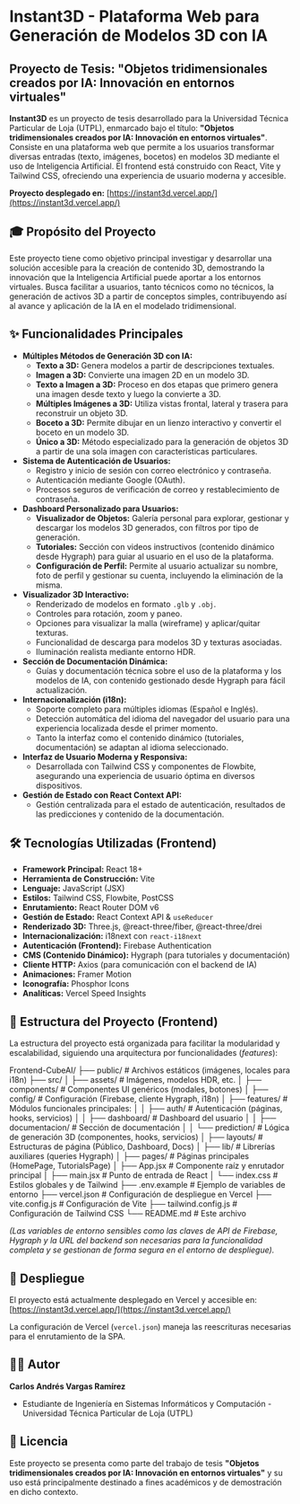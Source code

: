 # Instant3D - Plataforma Web para Generación de Modelos 3D con IA

## Proyecto de Tesis: "Objetos tridimensionales creados por IA: Innovación en entornos virtuales"

**Instant3D** es un proyecto de tesis desarrollado para la Universidad Técnica Particular de Loja (UTPL), enmarcado bajo el título: **"Objetos tridimensionales creados por IA: Innovación en entornos virtuales"**. Consiste en una plataforma web que permite a los usuarios transformar diversas entradas (texto, imágenes, bocetos) en modelos 3D mediante el uso de Inteligencia Artificial. El frontend está construido con React, Vite y Tailwind CSS, ofreciendo una experiencia de usuario moderna y accesible.

**Proyecto desplegado en:** [https://instant3d.vercel.app/](https://instant3d.vercel.app/)

## 🎓 Propósito del Proyecto

Este proyecto tiene como objetivo principal investigar y desarrollar una solución accesible para la creación de contenido 3D, demostrando la innovación que la Inteligencia Artificial puede aportar a los entornos virtuales. Busca facilitar a usuarios, tanto técnicos como no técnicos, la generación de activos 3D a partir de conceptos simples, contribuyendo así al avance y aplicación de la IA en el modelado tridimensional.

## ✨ Funcionalidades Principales

*   **Múltiples Métodos de Generación 3D con IA:**
    *   **Texto a 3D:** Genera modelos a partir de descripciones textuales.
    *   **Imagen a 3D:** Convierte una imagen 2D en un modelo 3D.
    *   **Texto a Imagen a 3D:** Proceso en dos etapas que primero genera una imagen desde texto y luego la convierte a 3D.
    *   **Múltiples Imágenes a 3D:** Utiliza vistas frontal, lateral y trasera para reconstruir un objeto 3D.
    *   **Boceto a 3D:** Permite dibujar en un lienzo interactivo y convertir el boceto en un modelo 3D.
    *   **Único a 3D:** Método especializado para la generación de objetos 3D a partir de una sola imagen con características particulares.
*   **Sistema de Autenticación de Usuarios:**
    *   Registro y inicio de sesión con correo electrónico y contraseña.
    *   Autenticación mediante Google (OAuth).
    *   Procesos seguros de verificación de correo y restablecimiento de contraseña.
*   **Dashboard Personalizado para Usuarios:**
    *   **Visualizador de Objetos:** Galería personal para explorar, gestionar y descargar los modelos 3D generados, con filtros por tipo de generación.
    *   **Tutoriales:** Sección con videos instructivos (contenido dinámico desde Hygraph) para guiar al usuario en el uso de la plataforma.
    *   **Configuración de Perfil:** Permite al usuario actualizar su nombre, foto de perfil y gestionar su cuenta, incluyendo la eliminación de la misma.
*   **Visualizador 3D Interactivo:**
    *   Renderizado de modelos en formato `.glb` y `.obj`.
    *   Controles para rotación, zoom y paneo.
    *   Opciones para visualizar la malla (wireframe) y aplicar/quitar texturas.
    *   Funcionalidad de descarga para modelos 3D y texturas asociadas.
    *   Iluminación realista mediante entorno HDR.
*   **Sección de Documentación Dinámica:**
    *   Guías y documentación técnica sobre el uso de la plataforma y los modelos de IA, con contenido gestionado desde Hygraph para fácil actualización.
*   **Internacionalización (i18n):**
    *   Soporte completo para múltiples idiomas (Español e Inglés).
    *   Detección automática del idioma del navegador del usuario para una experiencia localizada desde el primer momento.
    *   Tanto la interfaz como el contenido dinámico (tutoriales, documentación) se adaptan al idioma seleccionado.
*   **Interfaz de Usuario Moderna y Responsiva:**
    *   Desarrollada con Tailwind CSS y componentes de Flowbite, asegurando una experiencia de usuario óptima en diversos dispositivos.
*   **Gestión de Estado con React Context API:**
    *   Gestión centralizada para el estado de autenticación, resultados de las predicciones y contenido de la documentación.

## 🛠️ Tecnologías Utilizadas (Frontend)

*   **Framework Principal:** React 18+
*   **Herramienta de Construcción:** Vite
*   **Lenguaje:** JavaScript (JSX)
*   **Estilos:** Tailwind CSS, Flowbite, PostCSS
*   **Enrutamiento:** React Router DOM v6
*   **Gestión de Estado:** React Context API & `useReducer`
*   **Renderizado 3D:** Three.js, @react-three/fiber, @react-three/drei
*   **Internacionalización:** i18next con `react-i18next`
*   **Autenticación (Frontend):** Firebase Authentication
*   **CMS (Contenido Dinámico):** Hygraph (para tutoriales y documentación)
*   **Cliente HTTP:** Axios (para comunicación con el backend de IA)
*   **Animaciones:** Framer Motion
*   **Iconografía:** Phosphor Icons
*   **Analíticas:** Vercel Speed Insights

## 📁 Estructura del Proyecto (Frontend)

La estructura del proyecto está organizada para facilitar la modularidad y escalabilidad, siguiendo una arquitectura por funcionalidades (*features*):

Frontend-CubeAI/
├── public/ # Archivos estáticos (imágenes, locales para i18n)
├── src/
│ ├── assets/ # Imágenes, modelos HDR, etc.
│ ├── components/ # Componentes UI genéricos (modales, botones)
│ ├── config/ # Configuración (Firebase, cliente Hygraph, i18n)
│ ├── features/ # Módulos funcionales principales:
│ │ ├── auth/ # Autenticación (páginas, hooks, servicios)
│ │ ├── dashboard/ # Dashboard del usuario
│ │ ├── documentacion/ # Sección de documentación
│ │ └── prediction/ # Lógica de generación 3D (componentes, hooks, servicios)
│ ├── layouts/ # Estructuras de página (Público, Dashboard, Docs)
│ ├── lib/ # Librerías auxiliares (queries Hygraph)
│ ├── pages/ # Páginas principales (HomePage, TutorialsPage)
│ ├── App.jsx # Componente raíz y enrutador principal
│ ├── main.jsx # Punto de entrada de React
│ └── index.css # Estilos globales y de Tailwind
├── .env.example # Ejemplo de variables de entorno
├── vercel.json # Configuración de despliegue en Vercel
├── vite.config.js # Configuración de Vite
├── tailwind.config.js # Configuración de Tailwind CSS
└── README.md # Este archivo

*(Las variables de entorno sensibles como las claves de API de Firebase, Hygraph y la URL del backend son necesarias para la funcionalidad completa y se gestionan de forma segura en el entorno de despliegue).*

## 🚀 Despliegue

El proyecto está actualmente desplegado en Vercel y accesible en:
[https://instant3d.vercel.app/](https://instant3d.vercel.app/)

La configuración de Vercel (`vercel.json`) maneja las reescrituras necesarias para el enrutamiento de la SPA.

## 👨‍💻 Autor

**Carlos Andrés Vargas Ramírez**
*   Estudiante de Ingeniería en Sistemas Informáticos y Computación - Universidad Técnica Particular de Loja (UTPL)

## 📄 Licencia

Este proyecto se presenta como parte del trabajo de tesis **"Objetos tridimensionales creados por IA: Innovación en entornos virtuales"** y su uso está principalmente destinado a fines académicos y de demostración en dicho contexto.
